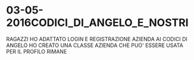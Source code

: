 # 03-05-2016CODICI_DI_ANGELO_E_NOSTRI
RAGAZZI HO ADATTATO LOGIN E REGISTRAZIONE AZIENDA AI CODICI DI ANGELO HO CREATO UNA CLASSE AZIENDA CHE PUO' ESSERE USATA PER IL PROFILO RIMANE 
